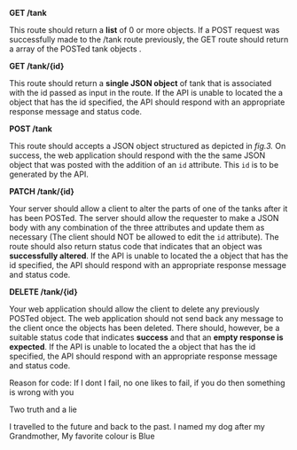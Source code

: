 **GET /tank**

This route should return a **list** of 0 or more objects. 
If a POST request was successfully made to the /tank route previously,
the GET route should return a array of the POSTed tank objects . 

**GET /tank/{id}**

This route should return a **single JSON object** of  tank that is associated with the id passed as input in the route. 
If the API is unable to located the a object that has the id specified, 
the API should respond with an appropriate response message and status code. 


**POST /tank**

This route should accepts a JSON object structured as depicted in *fig.3.* 
On success, the web application should respond with the the same JSON object that was posted with the addition of an `id` attribute. 
This `id` is to be generated by the API.

**PATCH /tank/{id}**

Your server should allow a client to alter the parts of one of the tanks after it has been POSTed. 
The server should allow the requester to make a JSON body with any combination of the three attributes and update them as necessary 
(The client should NOT be allowed to edit the `id` attribute). 
The route should also return status code that indicates that an object was **successfully altered**.
If the API is unable to located the a object that has the id specified, the API should respond with an appropriate response message and status code. 


**DELETE /tank/{id}**

Your web application should allow the client to delete any previously POSTed object. 
The web application should not send back any message to the client once the objects has been deleted. 
There should, however, be a suitable status code that indicates **success** and that an **empty response is expected**.
If the API is unable to located the a object that has the id specified, the API should respond with an appropriate response message and status code. 


Reason for code: If I dont I fail, no one likes to fail, if you do then something is wrong with you 

Two truth and a lie 

I travelled to the future and back to the past. I named my dog after my Grandmother, My favorite colour is Blue
